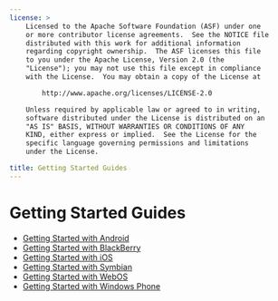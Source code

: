 ```yaml
---
license: >
    Licensed to the Apache Software Foundation (ASF) under one
    or more contributor license agreements.  See the NOTICE file
    distributed with this work for additional information
    regarding copyright ownership.  The ASF licenses this file
    to you under the Apache License, Version 2.0 (the
    "License"); you may not use this file except in compliance
    with the License.  You may obtain a copy of the License at

        http://www.apache.org/licenses/LICENSE-2.0

    Unless required by applicable law or agreed to in writing,
    software distributed under the License is distributed on an
    "AS IS" BASIS, WITHOUT WARRANTIES OR CONDITIONS OF ANY
    KIND, either express or implied.  See the License for the
    specific language governing permissions and limitations
    under the License.

title: Getting Started Guides
---
```


Getting Started Guides
======================

- [Getting Started with Android](android/index.html)
- [Getting Started with BlackBerry](blackberry/index.html)
- [Getting Started with iOS](ios/index.html)
- [Getting Started with Symbian](symbian/index.html)
- [Getting Started with WebOS](webos/index.html)
- [Getting Started with Windows Phone](windows-phone/index.html)